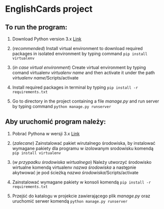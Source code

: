 # EnglishCards project

## To run the program:

1. Download Python version 3.x [Link](https://www.python.org/downloads/)

2. (*recommended*) Install virtual environment to download required packages in isolated environment by typing command `pip install virtualenv`
3. (*in case virtual environment*) Create virtual environment by typing comand virtualenv *virtualenv name* and then activate it under the path *virtualenv name*/Scripts/activate
4. Install required packages in terminal by typing  `pip install -r requirements.txt`
5. Go to directory in the project containing a file *manage.py* and run server by typing command `python manage.py runserver`

## Aby uruchomić program należy:

1. Pobrać Pythona w wersji 3.x [Link](https://www.python.org/downloads/)

2. (*zalecane*) Zainstalować pakiet wirutalnego środowiska, by instalować wymagane pakiety dla programu w izolowanym srodowisku komendą `pip install virtualenv`
3. (*w przypadku środowiska wirtualnego*) Należy utworzyć środowisko wirtualne komendą virtualenv *nazwa środowiska* a następnie akytwować je pod ścieżką *nazwa środowiska*/Scripts/activate
4. Zainstalować wymagane pakiety w konsoli komendą `pip install -r requirements.txt`
5. Przejść do katalogu w projekcie zawierającego plik *manage.py* oraz uruchomić serwer komendą `python manage.py runserver`